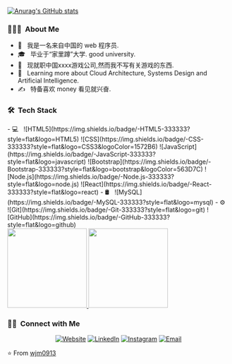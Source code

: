 [![Anurag's GitHub stats](https://github-readme-stats.vercel.app/api?username=wjm0913&show_icons=true&theme=radical)](https://github.com/anuraghazra/github-readme-stats)

<h3> 👨🏻‍💻 &nbsp;About Me </h3>

- 🤔 &nbsp; 我是一名来自中国的 web 程序员.
- 🎓 &nbsp; 毕业于“家里蹲”大学. good university.
- 💼 &nbsp; 现就职中国xxxx游戏公司,然而我不写有关游戏的东西.
- 🌱 &nbsp; Learning more about Cloud Architecture, Systems Design and Artificial Intelligence.
- ✍️ &nbsp; 特备喜欢 money 看见就兴奋.

<h3> 🛠 &nbsp;Tech Stack</h3>
- 💻 &nbsp;
  ![HTML5](https://img.shields.io/badge/-HTML5-333333?style=flat&logo=HTML5)
  ![CSS](https://img.shields.io/badge/-CSS-333333?style=flat&logo=CSS3&logoColor=1572B6)
  ![JavaScript](https://img.shields.io/badge/-JavaScript-333333?style=flat&logo=javascript)
  ![Bootstrap](https://img.shields.io/badge/-Bootstrap-333333?style=flat&logo=bootstrap&logoColor=563D7C)
  ![Node.js](https://img.shields.io/badge/-Node.js-333333?style=flat&logo=node.js)
  ![React](https://img.shields.io/badge/-React-333333?style=flat&logo=react)
- 🛢 &nbsp;
  ![MySQL](https://img.shields.io/badge/-MySQL-333333?style=flat&logo=mysql)
- ⚙️ &nbsp;
  ![Git](https://img.shields.io/badge/-Git-333333?style=flat&logo=git)
  ![GitHub](https://img.shields.io/badge/-GitHub-333333?style=flat&logo=github)
<br/>

<a href="https://github.com/wjm0913">
  <img height="180em" src="https://github-readme-stats.vercel.app/api?username=wjm0913&theme=buefy&show_icons=true" />
  <img height="180em" src="https://github-readme-stats.vercel.app/api/top-langs/?username=wjm0913&theme=buefy&layout=compact" />
</a>

<br/>

<h3> 🤝🏻 &nbsp;Connect with Me </h3>

<p align="center">
<a href="https://www.adityavsingh.com/"><img alt="Website" src="https://img.shields.io/badge/Website-www.adityavsingh.com-blue?style=flat-square&logo=google-chrome"></a>
<a href="https://www.linkedin.com/in/wjm0913/"><img alt="LinkedIn" src="https://img.shields.io/badge/LinkedIn-Aditya%20Vikram%20Singh-blue?style=flat-square&logo=linkedin"></a>
<a href="https://www.instagram.com/adityavs_/"><img alt="Instagram" src="https://img.shields.io/badge/Instagram-adityavs__-blue?style=flat-square&logo=instagram"></a>
<a href="mailto:avsingh@umass.edu"><img alt="Email" src="https://img.shields.io/badge/Email-avsingh@umass.edu-blue?style=flat-square&logo=gmail"></a>
</p>

⭐️ From [wjm0913](https://github.com/wjm0913)

